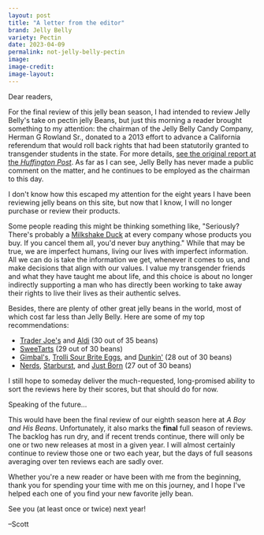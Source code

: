 ```yaml
---
layout: post
title: "A letter from the editor"
brand: Jelly Belly
variety: Pectin
date: 2023-04-09
permalink: not-jelly-belly-pectin
image:
image-credit:
image-layout:
---
```



Dear readers,

For the final review of this jelly bean season,
I had intended to review Jelly Belly's take on pectin jelly Beans,
but just this morning a reader brought something to my attention:
the chairman of the Jelly Belly Candy Company, Herman G Rowland Sr.,
donated to a 2013 effort to advance a California referendum
that would roll back rights that had been statutorily granted
to transgender students in the state.
For more details,
[see the original report at the <cite>Huffington Post</cite>](https://www.huffpost.com/entry/jelly-belly-anti-transgender-herman-rowland_n_4176093).
As far as I can see, Jelly Belly has never made a public comment on the matter,
and he continues to be employed as the chairman to this day.

I don't know how this escaped my attention for the eight years
I have been reviewing jelly beans on this site,
but now that I know,
I will no longer purchase or review their products.

Some people reading this might be thinking something like,
"Seriously? There's probably a
[Milkshake Duck](https://en.wikipedia.org/wiki/Milkshake_Duck) at every company
whose products you buy.
If you cancel them all, you'd never buy anything."
While that may be true, we are imperfect humans,
living our lives with imperfect information.
All we can do is take the information we get, whenever it comes to us,
and make decisions that align with our values.
I value my transgender friends and what they have taught me about life,
and this choice is about no longer indirectly supporting a man
who has directly been working to take away their rights
to live their lives as their authentic selves.

Besides, there are plenty of other great jelly beans in the world,
most of which cost far less than Jelly Belly.
Here are some of my top recommendations:
- [Trader Joe's](/trader-joes-gourmet-jelly-beans) and
  [Aldi](/crazy-candy-co-gourmet-jelly-beans) (30 out of 35 beans)
- [SweeTarts](/sweetarts-jelly-beans) (29 out of 30 beans)
- [Gimbal's](/gimbals-gourmet-jelly-beans),
  [Trolli Sour Brite Eggs](/trolli-extreme-sour-egg-bites-fruitz), and
  [Dunkin'](/dunkin-iced-coffee-flavored-jelly-beans) (28 out of 30 beans)
- [Nerds](/nerds-bumpy-jelly-beans),
  [Starburst](/starburst-jelly-beans), and
  [Just Born](/just-born-jelly-beans) (27 out of 30 beans)

I still hope to someday deliver the much-requested, long-promised ability
to sort the reviews here by their scores, but that should do for now.

Speaking of the future…

This would have been the final review of our eighth season
here at <cite>A Boy and His Beans</cite>.
Unfortunately, it also marks the **final** full season of reviews.
The backlog has run dry, and if recent trends continue,
there will only be one or two new releases at most in a given year.
I will almost certainly continue to review those one or two each year,
but the days of full seasons averaging over ten reviews each are sadly over.

Whether you're a new reader or have been with me from the beginning,
thank you for spending your time with me on this journey,
and I hope I've helped each one of you find your new favorite jelly bean.

See you (at least once or twice) next year!

–Scott
